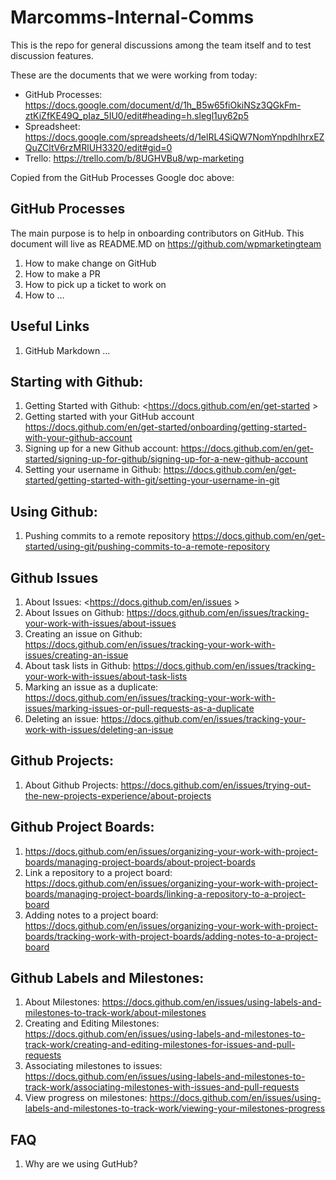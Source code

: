 # Marcomms-Internal-Comms
This is the repo for general discussions among the team itself and to test discussion features.

These are the documents that we were working from today: 

- GitHub Processes: https://docs.google.com/document/d/1h_B5w65fiOkiNSz3QGkFm-ztKiZfKE49Q_pIaz_5IU0/edit#heading=h.slegl1uy62p5
- Spreadsheet: https://docs.google.com/spreadsheets/d/1elRL4SiQW7NomYnpdhIhrxEZQuZCltV6rzMRlUH3320/edit#gid=0 
- Trello: https://trello.com/b/8UGHVBu8/wp-marketing

Copied from the GitHub Processes Google doc above:
## GitHub Processes

The main purpose is to help in onboarding contributors on GitHub. 
This document will live as README.MD on https://github.com/wpmarketingteam 

1. How to make change on GitHub
2. How to make a PR
3. How to pick up a ticket to work on
4. How to …
## Useful Links

1. GitHub Markdown
…
## Starting with Github:

1. Getting Started with Github: <https://docs.github.com/en/get-started >
2. Getting started with your GitHub account <https://docs.github.com/en/get-started/onboarding/getting-started-with-your-github-account> 
3. Signing up for a new Github account: <https://docs.github.com/en/get-started/signing-up-for-github/signing-up-for-a-new-github-account>
4. Setting your username in Github: <https://docs.github.com/en/get-started/getting-started-with-git/setting-your-username-in-git>
## Using Github:
1. Pushing commits to a remote repository <https://docs.github.com/en/get-started/using-git/pushing-commits-to-a-remote-repository>
## Github Issues
1. About Issues: <https://docs.github.com/en/issues >
2. About Issues on Github: <https://docs.github.com/en/issues/tracking-your-work-with-issues/about-issues> 
3. Creating an issue on Github: <https://docs.github.com/en/issues/tracking-your-work-with-issues/creating-an-issue>
4. About task lists in Github: <https://docs.github.com/en/issues/tracking-your-work-with-issues/about-task-lists>
5. Marking an issue as a duplicate: <https://docs.github.com/en/issues/tracking-your-work-with-issues/marking-issues-or-pull-requests-as-a-duplicate>
6. Deleting an issue: <https://docs.github.com/en/issues/tracking-your-work-with-issues/deleting-an-issue>

## Github Projects:
1. About Github Projects: https://docs.github.com/en/issues/trying-out-the-new-projects-experience/about-projects

## Github Project Boards:
1. <https://docs.github.com/en/issues/organizing-your-work-with-project-boards/managing-project-boards/about-project-boards>
2. Link a repository to a project board: <https://docs.github.com/en/issues/organizing-your-work-with-project-boards/managing-project-boards/linking-a-repository-to-a-project-board>
3. Adding notes to a project board: <https://docs.github.com/en/issues/organizing-your-work-with-project-boards/tracking-work-with-project-boards/adding-notes-to-a-project-board>
## Github Labels and Milestones:
1. About Milestones: <https://docs.github.com/en/issues/using-labels-and-milestones-to-track-work/about-milestones> 
2. Creating and Editing Milestones: <https://docs.github.com/en/issues/using-labels-and-milestones-to-track-work/creating-and-editing-milestones-for-issues-and-pull-requests>
3. Associating milestones to issues: <https://docs.github.com/en/issues/using-labels-and-milestones-to-track-work/associating-milestones-with-issues-and-pull-requests> 
4. View progress on milestones: <https://docs.github.com/en/issues/using-labels-and-milestones-to-track-work/viewing-your-milestones-progress> 
## FAQ
1. Why are we using GutHub?

